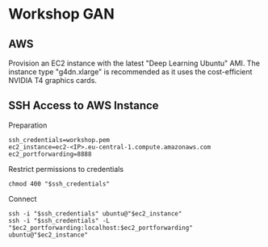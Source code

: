 # Workshop GAN

## AWS

Provision an EC2 instance with the latest "Deep Learning Ubuntu" AMI. The instance type "g4dn.xlarge" is recommended 
as it uses the cost-efficient NVIDIA T4 graphics cards.

## SSH Access to AWS Instance

Preparation

```
ssh_credentials=workshop.pem
ec2_instance=ec2-<IP>.eu-central-1.compute.amazonaws.com
ec2_portforwarding=8888
```

Restrict permissions to credentials

```
chmod 400 "$ssh_credentials"
```

Connect

```
ssh -i "$ssh_credentials" ubuntu@"$ec2_instance"
ssh -i "$ssh_credentials" -L "$ec2_portforwarding:localhost:$ec2_portforwarding" ubuntu@"$ec2_instance"
```